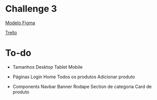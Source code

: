 # Challenge 3

[Modelo Figma](https://www.figma.com/proto/itJpWbvHxSUcUeMPy1lmof/AluraGeek?node-id=55%3A1104&scaling=scale-down&page-id=0%3A1&starting-point-node-id=55%3A1104)

[Trello](https://trello.com/b/bjoXSYMN/challenge-front-end-semana-1)

# To-do

- Tamanhos
    Desktop
    Tablet
    Mobile

- Páginas
    Login
    Home
    Todos os produtos
    Adicionar produto

- Components
    Navbar
    Banner
    Rodape
    Section de categoria
    Card de produto
